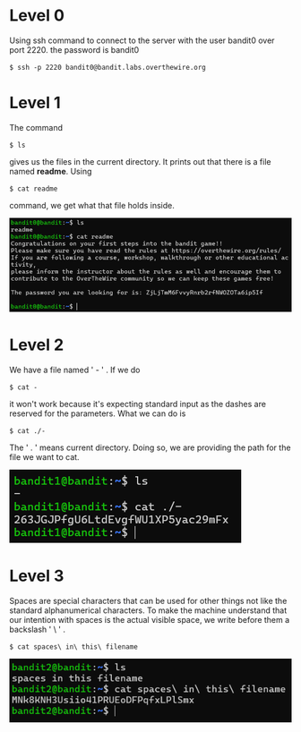 # Level 0

Using ssh command to connect to the server with the user bandit0 over port 2220. the password is bandit0

```console
$ ssh -p 2220 bandit0@bandit.labs.overthewire.org
```

# Level 1

The command

```console
$ ls
```

gives us the files in the current directory. It prints out that there is a file named **readme**. Using

```console
$ cat readme
```

command, we get what that file holds inside.

![alt text](<image copy.png>)

# Level 2

We have a file named ' - ' . If we do

```console
$ cat -
```

it won't work because it's expecting standard input as the dashes are reserved for the parameters. What we can do is

```console
$ cat ./-
```

The ' . ' means current directory. Doing so, we are providing the path for the file we want to cat.

![alt text](2.png)

# Level 3

Spaces are special characters that can be used for other things not like the standard alphanumerical characters. To make the machine understand that our intention with spaces is the actual visible space, we write before them a backslash ' \\ ' .

```console
$ cat spaces\ in\ this\ filename
```

![alt text](3.png)

